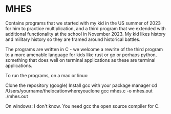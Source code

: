 # MHES

Contains programs that we started with my kid in the US summer of 2023 for him to practice multiplication, and a third program that we extended with additional functionality at the school in November 2023. My kid likes history and military history so they are framed around historical battles.

The programs are written in C - we welcome a rewrite of the third program to a more amenable language for kids like rust or go or perhaps python, something that does well on terminal applications as these are terminal applications.

To run the programs, on a mac or linux:

  Clone the repository (google)
  Install gcc with your package manager
  cd /Users/yourname/thelocationwhereyouclone
  gcc mhes.c -o mhes.out
  ./mhes.out

On windows:
  I don't know. You need gcc the open source compiler for C.
